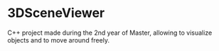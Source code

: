 # 3DSceneViewer
C++ project made during the 2nd year of Master, allowing to visualize objects and to move around freely.
